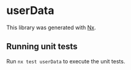 # userData

This library was generated with [Nx](https://nx.dev).

## Running unit tests

Run `nx test userData` to execute the unit tests.
